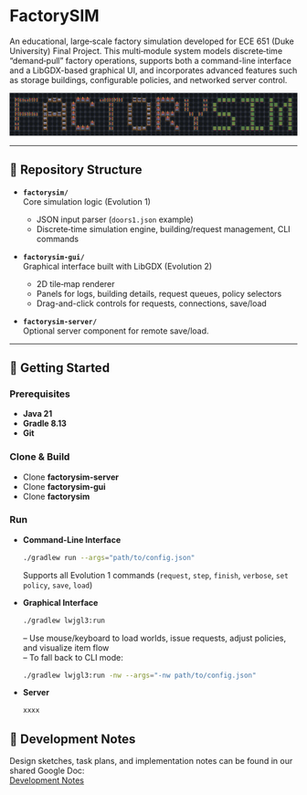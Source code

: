 # FactorySIM

An educational, large‐scale factory simulation developed for ECE 651 (Duke University) Final Project. This multi‐module system models discrete‐time “demand‐pull” factory operations, supports both a command-line interface and a LibGDX-based graphical UI, and incorporates advanced features such as storage buildings, configurable policies, and networked server control.

![alt text](logo.png)

---

## 📁 Repository Structure

- **`factorysim/`**  
  Core simulation logic (Evolution 1)   
  - JSON input parser (`doors1.json` example)   
  - Discrete‐time simulation engine, building/request management, CLI commands

- **`factorysim-gui/`**  
  Graphical interface built with LibGDX (Evolution 2)   
  - 2D tile‐map renderer  
  - Panels for logs, building details, request queues, policy selectors  
  - Drag-and-click controls for requests, connections, save/load

- **`factorysim-server/`**  
  Optional server component for remote save/load.

---

## 🚀 Getting Started

### Prerequisites

- **Java 21** 
- **Gradle 8.13**  
- **Git**

### Clone & Build

- Clone **factorysim-server**
- Clone **factorysim-gui**
- Clone **factorysim**

### Run

- **Command-Line Interface**  
  ```bash
  ./gradlew run --args="path/to/config.json"
  ```
  Supports all Evolution 1 commands (`request`, `step`, `finish`, `verbose`, `set policy`, `save`, `load`) 

- **Graphical Interface**  
  ```bash
  ./gradlew lwjgl3:run
  ```
  – Use mouse/keyboard to load worlds, issue requests, adjust policies, and visualize item flow   
  – To fall back to CLI mode:  
    ```bash
    ./gradlew lwjgl3:run -nw --args="-nw path/to/config.json"
    ```

- **Server**  
  ```bash
  xxxx
  ```

## 📝 Development Notes

Design sketches, task plans, and implementation notes can be found in our shared Google Doc:  
[Development Notes](https://docs.google.com/document/d/1wrDHeLhQa1QFEoR7M-aTM2SpQoXwXDGJH6GcnYm5E4o/edit?tab=t.nidgft29hm4b)
